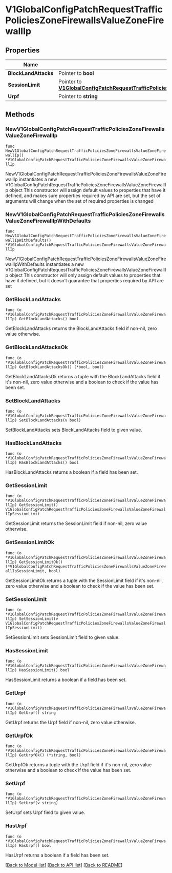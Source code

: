 # V1GlobalConfigPatchRequestTrafficPoliciesZoneFirewallsValueZoneFirewallIp

## Properties

Name | Type | Description | Notes
------------ | ------------- | ------------- | -------------
**BlockLandAttacks** | Pointer to **bool** |  | [optional] 
**SessionLimit** | Pointer to [**V1GlobalConfigPatchRequestTrafficPoliciesZoneFirewallsValueZoneFirewallIpSessionLimit**](V1GlobalConfigPatchRequestTrafficPoliciesZoneFirewallsValueZoneFirewallIpSessionLimit.md) |  | [optional] 
**Urpf** | Pointer to **string** |  | [optional] 

## Methods

### NewV1GlobalConfigPatchRequestTrafficPoliciesZoneFirewallsValueZoneFirewallIp

`func NewV1GlobalConfigPatchRequestTrafficPoliciesZoneFirewallsValueZoneFirewallIp() *V1GlobalConfigPatchRequestTrafficPoliciesZoneFirewallsValueZoneFirewallIp`

NewV1GlobalConfigPatchRequestTrafficPoliciesZoneFirewallsValueZoneFirewallIp instantiates a new V1GlobalConfigPatchRequestTrafficPoliciesZoneFirewallsValueZoneFirewallIp object
This constructor will assign default values to properties that have it defined,
and makes sure properties required by API are set, but the set of arguments
will change when the set of required properties is changed

### NewV1GlobalConfigPatchRequestTrafficPoliciesZoneFirewallsValueZoneFirewallIpWithDefaults

`func NewV1GlobalConfigPatchRequestTrafficPoliciesZoneFirewallsValueZoneFirewallIpWithDefaults() *V1GlobalConfigPatchRequestTrafficPoliciesZoneFirewallsValueZoneFirewallIp`

NewV1GlobalConfigPatchRequestTrafficPoliciesZoneFirewallsValueZoneFirewallIpWithDefaults instantiates a new V1GlobalConfigPatchRequestTrafficPoliciesZoneFirewallsValueZoneFirewallIp object
This constructor will only assign default values to properties that have it defined,
but it doesn't guarantee that properties required by API are set

### GetBlockLandAttacks

`func (o *V1GlobalConfigPatchRequestTrafficPoliciesZoneFirewallsValueZoneFirewallIp) GetBlockLandAttacks() bool`

GetBlockLandAttacks returns the BlockLandAttacks field if non-nil, zero value otherwise.

### GetBlockLandAttacksOk

`func (o *V1GlobalConfigPatchRequestTrafficPoliciesZoneFirewallsValueZoneFirewallIp) GetBlockLandAttacksOk() (*bool, bool)`

GetBlockLandAttacksOk returns a tuple with the BlockLandAttacks field if it's non-nil, zero value otherwise
and a boolean to check if the value has been set.

### SetBlockLandAttacks

`func (o *V1GlobalConfigPatchRequestTrafficPoliciesZoneFirewallsValueZoneFirewallIp) SetBlockLandAttacks(v bool)`

SetBlockLandAttacks sets BlockLandAttacks field to given value.

### HasBlockLandAttacks

`func (o *V1GlobalConfigPatchRequestTrafficPoliciesZoneFirewallsValueZoneFirewallIp) HasBlockLandAttacks() bool`

HasBlockLandAttacks returns a boolean if a field has been set.

### GetSessionLimit

`func (o *V1GlobalConfigPatchRequestTrafficPoliciesZoneFirewallsValueZoneFirewallIp) GetSessionLimit() V1GlobalConfigPatchRequestTrafficPoliciesZoneFirewallsValueZoneFirewallIpSessionLimit`

GetSessionLimit returns the SessionLimit field if non-nil, zero value otherwise.

### GetSessionLimitOk

`func (o *V1GlobalConfigPatchRequestTrafficPoliciesZoneFirewallsValueZoneFirewallIp) GetSessionLimitOk() (*V1GlobalConfigPatchRequestTrafficPoliciesZoneFirewallsValueZoneFirewallIpSessionLimit, bool)`

GetSessionLimitOk returns a tuple with the SessionLimit field if it's non-nil, zero value otherwise
and a boolean to check if the value has been set.

### SetSessionLimit

`func (o *V1GlobalConfigPatchRequestTrafficPoliciesZoneFirewallsValueZoneFirewallIp) SetSessionLimit(v V1GlobalConfigPatchRequestTrafficPoliciesZoneFirewallsValueZoneFirewallIpSessionLimit)`

SetSessionLimit sets SessionLimit field to given value.

### HasSessionLimit

`func (o *V1GlobalConfigPatchRequestTrafficPoliciesZoneFirewallsValueZoneFirewallIp) HasSessionLimit() bool`

HasSessionLimit returns a boolean if a field has been set.

### GetUrpf

`func (o *V1GlobalConfigPatchRequestTrafficPoliciesZoneFirewallsValueZoneFirewallIp) GetUrpf() string`

GetUrpf returns the Urpf field if non-nil, zero value otherwise.

### GetUrpfOk

`func (o *V1GlobalConfigPatchRequestTrafficPoliciesZoneFirewallsValueZoneFirewallIp) GetUrpfOk() (*string, bool)`

GetUrpfOk returns a tuple with the Urpf field if it's non-nil, zero value otherwise
and a boolean to check if the value has been set.

### SetUrpf

`func (o *V1GlobalConfigPatchRequestTrafficPoliciesZoneFirewallsValueZoneFirewallIp) SetUrpf(v string)`

SetUrpf sets Urpf field to given value.

### HasUrpf

`func (o *V1GlobalConfigPatchRequestTrafficPoliciesZoneFirewallsValueZoneFirewallIp) HasUrpf() bool`

HasUrpf returns a boolean if a field has been set.


[[Back to Model list]](../README.md#documentation-for-models) [[Back to API list]](../README.md#documentation-for-api-endpoints) [[Back to README]](../README.md)


